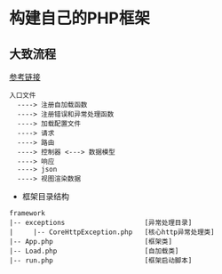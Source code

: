 # 构建自己的PHP框架

## 大致流程 
  [参考链接](https://github.com/TIGERB/easy-php/edit/master/README-CN.md)
  
  ``` 
  入口文件   
    ----> 注册自加载函数
    ----> 注册错误和异常处理函数
    ----> 加载配置文件
    ----> 请求
    ----> 路由
    ----> 控制器 <---> 数据模型
    ----> 响应
    ----> json
    ----> 视图渲染数据
  ```

  - 框架目录结构
  ```
  framework
  |-- exceptions                    [异常处理目录]
  |     |-- CoreHttpException.php   [核心http异常处理类]
  |-- App.php                       [框架类]
  |-- Load.php                      [自加载类]
  |-- run.php                       [框架启动脚本]